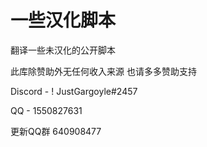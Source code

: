 # 一些汉化脚本
翻译一些未汉化的公开脚本

此库除赞助外无任何收入来源
也请多多赞助支持

Discord - ! JustGargoyle#2457

QQ - 1550827631

更新QQ群 640908477
